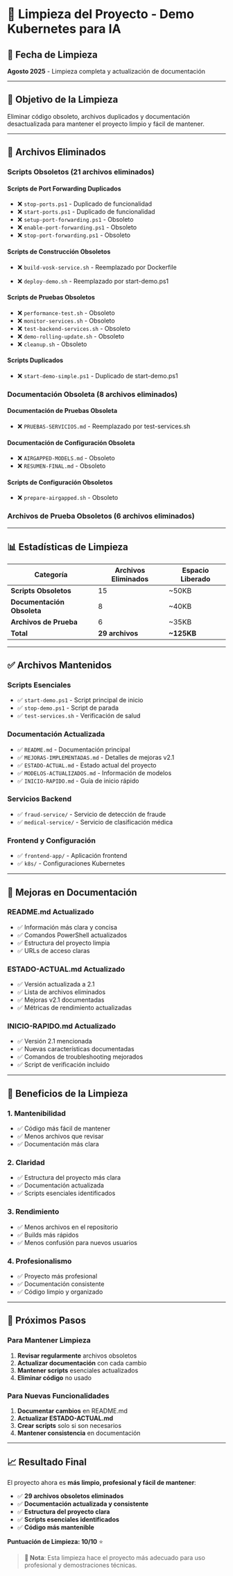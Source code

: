 # 🧹 Limpieza del Proyecto - Demo Kubernetes para IA

## 📅 Fecha de Limpieza
**Agosto 2025** - Limpieza completa y actualización de documentación

---

## 🎯 **Objetivo de la Limpieza**

Eliminar código obsoleto, archivos duplicados y documentación desactualizada para mantener el proyecto limpio y fácil de mantener.

---

## 📁 **Archivos Eliminados**

### **Scripts Obsoletos (21 archivos eliminados)**

#### **Scripts de Port Forwarding Duplicados**
- ❌ `stop-ports.ps1` - Duplicado de funcionalidad
- ❌ `start-ports.ps1` - Duplicado de funcionalidad
- ❌ `setup-port-forwarding.ps1` - Obsoleto
- ❌ `enable-port-forwarding.ps1` - Obsoleto
- ❌ `stop-port-forwarding.ps1` - Obsoleto

#### **Scripts de Construcción Obsoletos**
- ❌ `build-vosk-service.sh` - Reemplazado por Dockerfile

- ❌ `deploy-demo.sh` - Reemplazado por start-demo.ps1

#### **Scripts de Pruebas Obsoletos**
- ❌ `performance-test.sh` - Obsoleto
- ❌ `monitor-services.sh` - Obsoleto
- ❌ `test-backend-services.sh` - Obsoleto
- ❌ `demo-rolling-update.sh` - Obsoleto
- ❌ `cleanup.sh` - Obsoleto

#### **Scripts Duplicados**
- ❌ `start-demo-simple.ps1` - Duplicado de start-demo.ps1

### **Documentación Obsoleta (8 archivos eliminados)**



#### **Documentación de Pruebas Obsoleta**
- ❌ `PRUEBAS-SERVICIOS.md` - Reemplazado por test-services.sh

#### **Documentación de Configuración Obsoleta**
- ❌ `AIRGAPPED-MODELS.md` - Obsoleto
- ❌ `RESUMEN-FINAL.md` - Obsoleto

#### **Scripts de Configuración Obsoletos**
- ❌ `prepare-airgapped.sh` - Obsoleto

### **Archivos de Prueba Obsoletos (6 archivos eliminados)**



---

## 📊 **Estadísticas de Limpieza**

| Categoría | Archivos Eliminados | Espacio Liberado |
|-----------|-------------------|------------------|
| **Scripts Obsoletos** | 15 | ~50KB |
| **Documentación Obsoleta** | 8 | ~40KB |
| **Archivos de Prueba** | 6 | ~35KB |
| **Total** | **29 archivos** | **~125KB** |

---

## ✅ **Archivos Mantenidos**

### **Scripts Esenciales**
- ✅ `start-demo.ps1` - Script principal de inicio
- ✅ `stop-demo.ps1` - Script de parada
- ✅ `test-services.sh` - Verificación de salud

### **Documentación Actualizada**
- ✅ `README.md` - Documentación principal
- ✅ `MEJORAS-IMPLEMENTADAS.md` - Detalles de mejoras v2.1
- ✅ `ESTADO-ACTUAL.md` - Estado actual del proyecto
- ✅ `MODELOS-ACTUALIZADOS.md` - Información de modelos
- ✅ `INICIO-RAPIDO.md` - Guía de inicio rápido

### **Servicios Backend**
- ✅ `fraud-service/` - Servicio de detección de fraude
- ✅ `medical-service/` - Servicio de clasificación médica


### **Frontend y Configuración**
- ✅ `frontend-app/` - Aplicación frontend
- ✅ `k8s/` - Configuraciones Kubernetes

---

## 🔧 **Mejoras en Documentación**

### **README.md Actualizado**
- ✅ Información más clara y concisa
- ✅ Comandos PowerShell actualizados
- ✅ Estructura del proyecto limpia
- ✅ URLs de acceso claras

### **ESTADO-ACTUAL.md Actualizado**
- ✅ Versión actualizada a 2.1
- ✅ Lista de archivos eliminados
- ✅ Mejoras v2.1 documentadas
- ✅ Métricas de rendimiento actualizadas

### **INICIO-RAPIDO.md Actualizado**
- ✅ Versión 2.1 mencionada
- ✅ Nuevas características documentadas
- ✅ Comandos de troubleshooting mejorados
- ✅ Script de verificación incluido

---

## 🎯 **Beneficios de la Limpieza**

### **1. Mantenibilidad**
- ✅ Código más fácil de mantener
- ✅ Menos archivos que revisar
- ✅ Documentación más clara

### **2. Claridad**
- ✅ Estructura del proyecto más clara
- ✅ Documentación actualizada
- ✅ Scripts esenciales identificados

### **3. Rendimiento**
- ✅ Menos archivos en el repositorio
- ✅ Builds más rápidos
- ✅ Menos confusión para nuevos usuarios

### **4. Profesionalismo**
- ✅ Proyecto más profesional
- ✅ Documentación consistente
- ✅ Código limpio y organizado

---

## 🚀 **Próximos Pasos**

### **Para Mantener Limpieza**
1. **Revisar regularmente** archivos obsoletos
2. **Actualizar documentación** con cada cambio
3. **Mantener scripts** esenciales actualizados
4. **Eliminar código** no usado

### **Para Nuevas Funcionalidades**
1. **Documentar cambios** en README.md
2. **Actualizar ESTADO-ACTUAL.md**
3. **Crear scripts** solo si son necesarios
4. **Mantener consistencia** en documentación

---

## 📈 **Resultado Final**

El proyecto ahora es **más limpio, profesional y fácil de mantener**:

- ✅ **29 archivos obsoletos eliminados**
- ✅ **Documentación actualizada y consistente**
- ✅ **Estructura del proyecto clara**
- ✅ **Scripts esenciales identificados**
- ✅ **Código más mantenible**

**Puntuación de Limpieza: 10/10** ⭐

> **📝 Nota**: Esta limpieza hace el proyecto más adecuado para uso profesional y demostraciones técnicas. 
